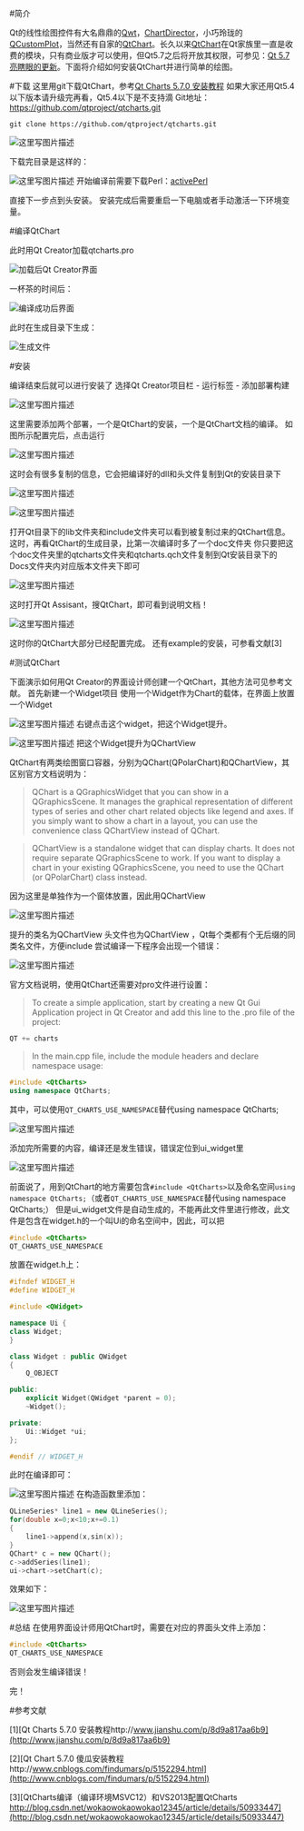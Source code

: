 #简介

Qt的线性绘图控件有大名鼎鼎的[Qwt](http://qwt.sourceforge.net/)，[ChartDirector](http://www.advsofteng.com/cdcpp.html)，小巧玲珑的[QCustomPlot](http://www.qcustomplot.com/)，当然还有自家的[QtChart](http://doc.qt.io/QtCharts/index.html)。长久以来[QtChart](http://doc.qt.io/QtCharts/index.html)在Qt家族里一直是收费的模块，只有商业版才可以使用，但Qt5.7之后将开放其权限，可参见：[Qt 5.7 亮瞎眼的更新](http://blog.csdn.net/czyt1988/article/details/51351495)。下面将介绍如何安装QtChart并进行简单的绘图。

#下载
这里用git下载QtChart，参考[Qt Charts 5.7.0 安装教程](http://www.jianshu.com/p/8d9a817aa6b9)
如果大家还用Qt5.4以下版本请升级完再看，Qt5.4以下是不支持滴
Git地址：https://github.com/qtproject/qtcharts.git

```git
git clone https://github.com/qtproject/qtcharts.git
```

![这里写图片描述](http://img.blog.csdn.net/20160513002421712)

下载完目录是这样的：

![这里写图片描述](http://img.blog.csdn.net/20160513002539416)
开始编译前需要下载Perl：[activePerl](http://www.activestate.com/activeperl/downloads)

直接下一步点到头安装。
安装完成后需要重启一下电脑或者手动激活一下环境变量。

#编译QtChart

此时用Qt Creator加载qtcharts.pro

![加载后Qt Creator界面](http://img.blog.csdn.net/20160513223910568)

一杯茶的时间后：

![编译成功后界面](http://img.blog.csdn.net/20160513224820665)

此时在生成目录下生成：

![生成文件](http://img.blog.csdn.net/20160513224938509)

#安装

编译结束后就可以进行安装了
选择Qt Creator项目栏 - 运行标签 - 添加部署构建

![这里写图片描述](http://img.blog.csdn.net/20160514103724425)

这里需要添加两个部署，一个是QtChart的安装，一个是QtChart文档的编译。
如图所示配置完后，点击运行

![这里写图片描述](http://img.blog.csdn.net/20160514104251255)

这时会有很多复制的信息，它会把编译好的dll和头文件复制到Qt的安装目录下

![这里写图片描述](http://img.blog.csdn.net/20160514104609819)

![这里写图片描述](http://img.blog.csdn.net/20160514104625002)

打开Qt目录下的lib文件夹和include文件夹可以看到被复制过来的QtChart信息。
这时，再看QtChart的生成目录，比第一次编译时多了一个doc文件夹
你只要把这个doc文件夹里的qtcharts文件夹和qtcharts.qch文件复制到Qt安装目录下的Docs文件夹内对应版本文件夹下即可

![这里写图片描述](http://img.blog.csdn.net/20160514111423023)

这时打开Qt Assisant，搜QtChart，即可看到说明文档！

![这里写图片描述](http://img.blog.csdn.net/20160514111455430)

这时你的QtChart大部分已经配置完成。
还有example的安装，可参看文献[3]

#测试QtChart

下面演示如何用Qt Creator的界面设计师创建一个QtChart，其他方法可见参考文献。
首先新建一个Widget项目
使用一个Widget作为Chart的载体，在界面上放置一个Widget

![这里写图片描述](http://img.blog.csdn.net/20160514212657632)
右键点击这个widget，把这个Widget提升。

![这里写图片描述](http://img.blog.csdn.net/20160514212802227)
把这个Widget提升为QChartView

QtChart有两类绘图窗口容器，分别为QChart(QPolarChart)和QChartView，其区别官方文档说明为：

> QChart is a QGraphicsWidget that you can show in a QGraphicsScene. It manages the graphical representation of different types of series and other chart related objects like legend and axes. If you simply want to show a chart in a layout, you can use the convenience class QChartView instead of QChart.

>QChartView is a standalone widget that can display charts. It does not require separate QGraphicsScene to work. If you want to display a chart in your existing QGraphicsScene, you need to use the QChart (or QPolarChart) class instead.

因为这里是单独作为一个窗体放置，因此用QChartView 

![这里写图片描述](http://img.blog.csdn.net/20160514212852385)

提升的类名为QChartView 
头文件也为QChartView ，Qt每个类都有个无后缀的同类名文件，方便include
尝试编译一下程序会出现一个错误：

![这里写图片描述](http://img.blog.csdn.net/20160514213500767)

官方文档说明，使用QtChart还需要对pro文件进行设置：

>To create a simple application, start by creating a new Qt Gui Application project in Qt Creator and add this line to the .pro file of the project:
```C++
QT += charts
```

>In the main.cpp file, include the module headers and declare namespace usage:
```C++
#include <QtCharts>
using namespace QtCharts;
```

其中，可以使用`QT_CHARTS_USE_NAMESPACE`替代using namespace QtCharts;

![这里写图片描述](http://img.blog.csdn.net/20160514213757833)

添加完所需要的内容，编译还是发生错误，错误定位到ui_widget里

![这里写图片描述](http://img.blog.csdn.net/20160514213816367)

前面说了，用到QtChart的地方需要包含`#include <QtCharts>`以及命名空间`using namespace QtCharts;`（或者`QT_CHARTS_USE_NAMESPACE`替代using namespace QtCharts;）
但是ui_widget文件是自动生成的，不能再此文件里进行修改，此文件是包含在widget.h的一个叫Ui的命名空间中，因此，可以把
```C++
#include <QtCharts>
QT_CHARTS_USE_NAMESPACE
```
放置在widget.h上：
```C++
#ifndef WIDGET_H
#define WIDGET_H

#include <QWidget>

namespace Ui {
class Widget;
}

class Widget : public QWidget
{
    Q_OBJECT

public:
    explicit Widget(QWidget *parent = 0);
    ~Widget();

private:
    Ui::Widget *ui;
};

#endif // WIDGET_H
```

此时在编译即可：

![这里写图片描述](http://img.blog.csdn.net/20160514215647578)
在构造函数里添加：

```C++
QLineSeries* line1 = new QLineSeries();
for(double x=0;x<10;x+=0.1)
{
    line1->append(x,sin(x));
}
QChart* c = new QChart();
c->addSeries(line1);
ui->chart->setChart(c);
```

效果如下：

![这里写图片描述](http://img.blog.csdn.net/20160514221230100)

#总结
在使用界面设计师用QtChart时，需要在对应的界面头文件上添加：
```C++
#include <QtCharts>
QT_CHARTS_USE_NAMESPACE
```
否则会发生编译错误！

完！

#参考文献

[1][Qt Charts 5.7.0 安装教程http://www.jianshu.com/p/8d9a817aa6b9](http://www.jianshu.com/p/8d9a817aa6b9)

[2][Qt Chart 5.7.0 傻瓜安装教程http://www.cnblogs.com/findumars/p/5152294.html](http://www.cnblogs.com/findumars/p/5152294.html)

[3][QtCharts编译（编译环境MSVC12）和VS2013配置QtCharts http://blog.csdn.net/wokaowokaowokao12345/article/details/50933447](http://blog.csdn.net/wokaowokaowokao12345/article/details/50933447)